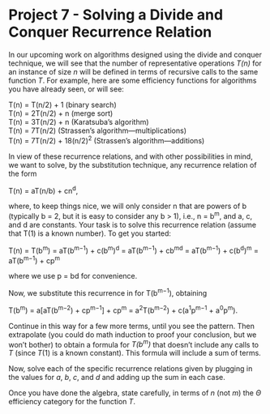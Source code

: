 # Project 7 - Solving a Divide and Conquer Recurrence Relation  

In our upcoming work on algorithms designed using the divide and conquer technique, we will see that the number of representative operations *T(n)* for an instance of size *n* will be defined in terms of recursive calls to the same function *T*. For example, here are some efficiency functions for algorithms you have already seen, or will see:  

T(n) = T(n/2) + 1                     (binary search)  
T(n) = 2T(n/2) + n                    (merge sort)  
T(n) = 3T(n/2) + n                    (Karatsuba’s algorithm)  
T(n) = 7T(n/2)                        (Strassen’s algorithm—multiplications)  
T(n) = 7T(n/2) + 18(n/2)<sup>2</sup>  (Strassen’s algorithm—additions)  

In view of these recurrence relations, and with other possibilities in mind, we want to solve, by the substitution technique, any recurrence relation of the form  

T(n) = aT(n/b) + cn<sup>d</sup>,  

where, to keep things nice, we will only consider n that are powers of b (typically b = 2, but it is easy to consider any b > 1), i.e., n = b<sup>m</sup>, and a, c, and d are constants. Your task is to solve this recurrence relation (assume that T(1) is a known number). To get you started:  


T(n) = T(b<sup>m</sup>) = aT(b<sup>m−1</sup>) + c(b<sup>m</sup>)<sup>d</sup> = aT(b<sup>m−1</sup>) + cb<sup>md</sup> = aT(b<sup>m−1</sup>) + c(b<sup>d</sup>)<sup>m</sup> = aT(b<sup>m−1</sup>) + cp<sup>m</sup>  

where we use p = b<aup>d</sup> for convenience.  

Now, we substitute this recurrence in for T(b<sup>m−1</sup>), obtaining  

T(b<sup>m</sup>) = a[aT(b<sup>m−2</sup>) + cp<sup>m−1</sup>] + cp<sup>m</sup> = a<sup>2</sup>T(b<sup>m−2</sup>) + c(a<sup>1</sup>p<sup>m−1</sup> + a<sup>0</sup>p<sup>m</sup>).  

Continue in this way for a few more terms, until you see the pattern. Then extrapolate (you could do math induction to proof your conclusion, but we won’t bother) to obtain a formula for *T(b<sup>m</sup>)* that doesn’t include any calls to *T* (since *T*(1) is a known constant). This formula will include a sum of terms.  

Now, solve each of the specific recurrence relations given by plugging in the values for *a*, *b*, *c*, and *d* and adding up the sum in each case.  

Once you have done the algebra, state carefully, in terms of *n* (not *m*) the $\Theta$ efficiency category for the function *T*.
